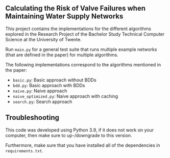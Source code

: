 Calculating the Risk of Valve Failures when Maintaining Water Supply Networks
-----

This project contains the implementations for the different algorithms explored
in the Research Project of the Bachelor Study Technical Computer Science at the
University of Twente.

Run `main.py` for a general test suite that runs multiple example networks 
(that are defined in the paper) for multiple algorithms.

The following implementations correspond to the algorithms mentioned in the
paper:
- `basic.py`: Basic approach without BDDs
- `bdd.py`: Basic approach with BDDs
- `naive.py`: Naive approach
- `naive_optimized.py`: Naive approach with caching
- `search.py`: Search approach

## Troubleshooting

This code was developed using Python 3.9, if it does not work on your computer,
then make sure to up-/downgrade to this version.

Furthermore, make sure that you have installed all of the dependencies in
`requirements.txt`.

